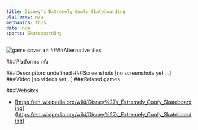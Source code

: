```yaml
---
title: Disney's Extremely Goofy Skateboarding
platforms: n/a
mechanics: thps
date: n/a
sports: Skateboarding
---
```

![game cover art](//images.igdb.com/igdb/image/upload/t_cover_big/i4nlbwqwrl3qtwi4ebx8.jpg "Logo Title Text 1")
####Alternative tiles:

###Platforms
n/a

###Description:
undefined
###Screenshots
[no screenshots yet ...]
###Video
[no videos yet...]
###Related games

###Websites
* [https://en.wikipedia.org/wiki/Disney%27s_Extremely_Goofy_Skateboarding](https://en.wikipedia.org/wiki/Disney%27s_Extremely_Goofy_Skateboarding)
